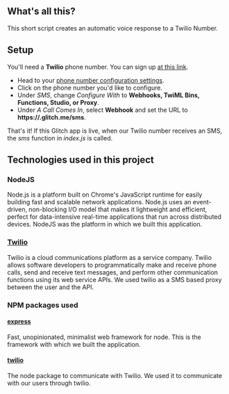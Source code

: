 ## What's all this?

This short script creates an automatic voice response to a Twilio Number. 

## Setup

You'll need a **Twilio** phone number. You can sign up [at this link](https://www.twilio.com/try-twilio).

* Head to your [phone number configuration settings](https://www.twilio.com/console/phone-numbers). 
* Click on the phone number you'd like to configure.
* Under *SMS*, change *Configure With* to **Webhooks, TwiML Bins, Functions, Studio, or Proxy**.
* Under *A Call Comes In*, select **Webhook** and set the URL to **https://<your-project-name>.glitch.me/sms**. 

That's it! If this Glitch app is live, when our Twilio number receives an SMS, the *sms* function in *index.js* is called. 



## Technologies used in this project

### NodeJS
Node.js is a platform built on Chrome's JavaScript runtime for easily building fast and scalable network applications. Node.js uses an event-driven, non-blocking I/O model that makes it lightweight and efficient, perfect for data-intensive real-time applications that run across distributed devices. NodeJS was the platform in which we built this application.

### [Twilio](https://www.twilio.com/)
Twilio is a cloud communications platform as a service company. Twilio allows software developers to programmatically make and receive phone calls, send and receive text messages, and perform other communication functions using its web service APIs. We used twilio as a SMS based proxy between the user and the API.


### NPM packages used


#### [express](https://www.npmjs.com/package/express)
Fast, unopinionated, minimalist web framework for node. This is the framework with which we built the application.

#### [twilio](https://www.npmjs.com/package/twilio)
The node package to communicate with Twilio. We used it to communicate with our users through twilio.


